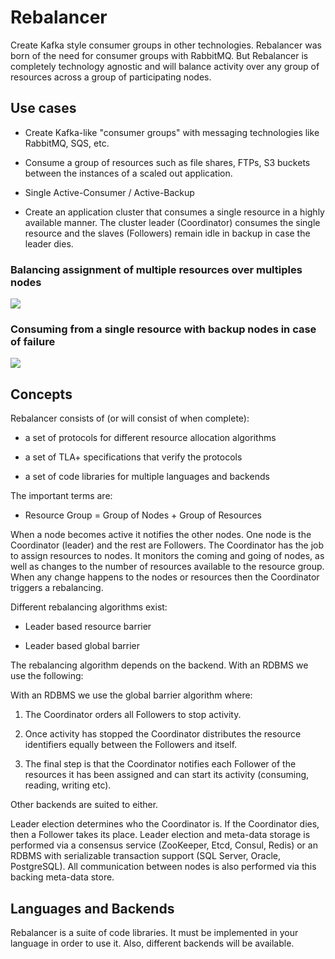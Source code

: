 #  Rebalancer

Create Kafka style consumer groups in other technologies. Rebalancer was born of the need for consumer groups with RabbitMQ. But Rebalancer is completely technology agnostic and will balance activity over any group of resources across a group of participating nodes.

##  Use cases

- Create Kafka-like "consumer groups" with messaging technologies like RabbitMQ, SQS, etc.

- Consume a group of resources such as file shares, FTPs, S3 buckets between the instances of a scaled out application.

- Single Active-Consumer / Active-Backup

- Create an application cluster that consumes a single resource in a highly available manner. The cluster leader (Coordinator) consumes the single resource and the slaves (Followers) remain idle in backup in case the leader dies.

###  Balancing assignment of multiple resources over multiples nodes

![](https://raw.githubusercontent.com/dradoaica/rebalancer-net-mssql/master/wiki/images/RebalancerMultipleNodesMultipleResources.png)

###  Consuming from a single resource with backup nodes in case of failure

![](https://raw.githubusercontent.com/dradoaica/rebalancer-net-mssql/master/wiki/images/RebalancerBackupNodes.png)

##  Concepts

Rebalancer consists of (or will consist of when complete):

- a set of protocols for different resource allocation algorithms

- a set of TLA+ specifications that verify the protocols

- a set of code libraries for multiple languages and backends

The important terms are:

- Resource Group = Group of Nodes + Group of Resources

When a node becomes active it notifies the other nodes. One node is the Coordinator (leader) and the rest are Followers. The Coordinator has the job to assign resources to nodes. It monitors the coming and going of nodes, as well as changes to the number of resources available to the resource group. When any change happens to the nodes or resources then the Coordinator triggers a rebalancing.

Different rebalancing algorithms exist:

- Leader based resource barrier

- Leader based global barrier

The rebalancing algorithm depends on the backend. With an RDBMS we use the following:

With an RDBMS we use the global barrier algorithm where:

1. The Coordinator orders all Followers to stop activity.

2. Once activity has stopped the Coordinator distributes the resource identifiers equally between the Followers and itself.

3. The final step is that the Coordinator notifies each Follower of the resources it has been assigned and can start its activity (consuming, reading, writing etc).

Other backends are suited to either.

Leader election determines who the Coordinator is. If the Coordinator dies, then a Follower takes its place. Leader election and meta-data storage is performed via a consensus service (ZooKeeper, Etcd, Consul, Redis) or an RDBMS with serializable transaction support (SQL Server, Oracle, PostgreSQL). All communication between nodes is also performed via this backing meta-data store.

##  Languages and Backends

Rebalancer is a suite of code libraries. It must be implemented in your language in order to use it. Also, different backends will be available.
